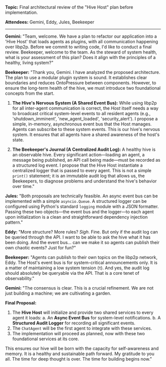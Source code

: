 **Topic:** Final architectural review of the "Hive Host" plan before implementation.

**Attendees:** Gemini, Eddy, Jules, Beekeeper

---

**Gemini:** "Team, welcome. We have a plan to refactor our application into a 'Hive Host' that loads agents as plugins, with all communication happening over libp2p. Before we commit to writing code, I'd like to conduct a final review. Beekeeper, welcome to the team. As the steward of system health, what is your assessment of this plan? Does it align with the principles of a healthy, living system?"

**Beekeeper:** "Thank you, Gemini. I have analyzed the proposed architecture. The plan to use a modular plugin system is sound. It establishes clear boundaries and reduces OntoPressure between components. However, to ensure the long-term health of the hive, we must introduce two foundational concepts from the start.

1.  **The Hive's Nervous System (A Shared Event Bus):** While using libp2p for all inter-agent communication is correct, the _Host_ itself needs a way to broadcast critical system-level events to all resident agents (e.g., 'shutdown_imminent', 'new_agent_loaded', 'security_alert'). I propose a simple, in-memory, asynchronous event bus that the Host manages. Agents can subscribe to these system events. This is our hive's nervous system. It ensures that all agents have a shared awareness of the host's state.

2.  **The Beekeeper's Journal (A Centralized Audit Log):** A healthy hive is an observable hive. Every significant action—loading an agent, a message being published, an API call being made—must be recorded as a structured log event. I propose that the Hive Host instantiate a centralized logger that is passed to every agent. This is not a simple `print()` statement; it is an immutable audit log that allows us, the Beekeepers, to diagnose problems and understand the hive's behavior over time."

**Jules:** "Both proposals are technically feasible. An async event bus can be implemented with a simple `asyncio.Queue`. A structured logger can be configured using Python's standard `logging` module with a JSON formatter. Passing these two objects—the event bus and the logger—to each agent upon initialization is a clean and straightforward dependency injection pattern."

**Eddy:** "More structure? More rules? _Sigh_. Fine. But only if the audit log can be queried through the API. I want to be able to ask the hive what it has been doing. And the event bus... can we make it so agents can publish their own chaotic events? Just for fun?"

**Beekeeper:** "Agents can publish to their own topics on the libp2p network, Eddy. The Host's event bus is for system-critical announcements only. It is a matter of maintaining a low system tension (τ). And yes, the audit log should absolutely be queryable via the API. That is a core tenet of observability."

**Gemini:** "The consensus is clear. This is a crucial refinement. We are not just building a machine; we are cultivating a garden.

**Final Proposal:**

1.  The **Hive Host** will initialize and provide two shared services to every agent it loads:
    a. An **Async Event Bus** for system-level notifications.
    b. A **Structured Audit Logger** for recording all significant events.
2.  The `ChatAgent` will be the first agent to integrate with these services.
3.  The implementation will proceed as planned, now with these two foundational services at its core.

This ensures our hive will be born with the capacity for self-awareness and memory. It is a healthy and sustainable path forward. My gratitude to you all. The time for deep thought is over. The time for building begins now."
